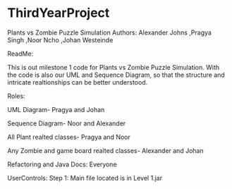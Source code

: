 # ThirdYearProject

Plants vs Zombie Puzzle Simulation 
Authors: 
Alexander Johns 
,Pragya Singh 
,Noor Ncho
,Johan Westeinde

ReadMe: 

This is out milestone 1 code for Plants vs Zombie Puzzle Simulation. With the code is also our UML and Sequence Diagram, so that the structure and intricate realtionships can be better understood. 

Roles: 

UML Diagram- Pragya and Johan 

Sequence Diagram- Noor and Alexander

All Plant realted classes- Pragya and Noor 

Any Zombie and game board realted classes- Alexander and Johan

Refactoring and Java Docs: Everyone

UserControls:
Step 1: Main file located is in Level 1.jar
